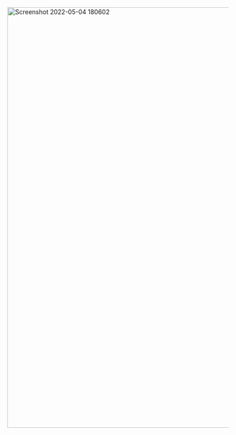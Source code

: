 <img width="956" alt="Screenshot 2022-05-04 180602" src="https://user-images.githubusercontent.com/101651806/166680708-4e211d02-3e5a-4250-8dda-09371c4f4fce.png">
